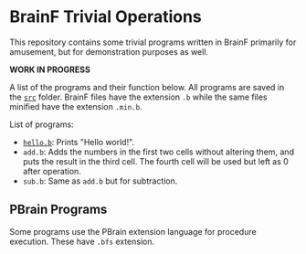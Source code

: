 # BrainF Trivial Operations
This repository contains some trivial programs written in BrainF primarily for amusement, but for demonstration purposes as well.

**WORK IN PROGRESS**

A list of the programs and their function below. All programs are saved in the [`src`](./src) folder. BrainF files have the extension `.b` while the same files minified have the extension `.min.b`.

List of programs:
- [`hello.b`](./hello.b): Prints "Hello world!".
- `add.b`: Adds the numbers in the first two cells without altering them, and puts the result in the third cell. The fourth cell will be used but left as 0 after operation.
- `sub.b`: Same as `add.b` but for subtraction.

## PBrain Programs
Some programs use the PBrain extension language for procedure execution. These have `.bfs` extension.
